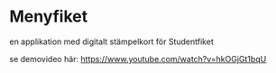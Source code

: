 # Menyfiket
en applikation med digitalt stämpelkort för Studentfiket


se demovideo här: https://www.youtube.com/watch?v=hkOGjGt1bqU
